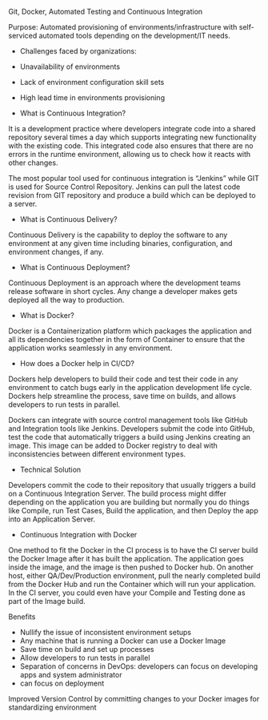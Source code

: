 Git, Docker, Automated Testing and Continuous Integration

Purpose: Automated provisioning of environments/infrastructure with self-serviced automated tools depending on the development/IT needs.

* Challenges faced by organizations:

* Unavailability of environments
* Lack of environment configuration skill sets
* High lead time in environments provisioning

* What is Continuous Integration?

It is a development practice where developers integrate code into a shared repository several times a day which supports integrating new functionality with the existing code. This integrated code also ensures that there are no errors in the runtime environment, allowing us to check how it reacts with other changes.

The most popular tool used for continuous integration is “Jenkins” while GIT is used for Source Control Repository. Jenkins can pull the latest code revision from GIT repository and produce a build which can be deployed to a server.

* What is Continuous Delivery?

Continuous Delivery is the capability to deploy the software to any environment at any given time including binaries, configuration, and environment changes, if any.

* What is Continuous Deployment?

Continuous Deployment is an approach where the development teams release software in short cycles. Any change a developer makes gets deployed all the way to production.

* What is Docker?

Docker is a Containerization platform which packages the application and all its dependencies together in the form of Container to ensure that the application works seamlessly in any environment.

* How does a Docker help in CI/CD?

Dockers help developers to build their code and test their code in any environment to catch bugs early in the application development life cycle. Dockers help streamline the process, save time on builds, and allows developers to run tests in parallel.

Dockers can integrate with source control management tools like GitHub and Integration tools like Jenkins. Developers submit the code into GitHub, test the code that automatically triggers a build using Jenkins creating an image. This image can be added to Docker registry to deal with inconsistencies between different environment types.

* Technical Solution

Developers commit the code to their repository that usually triggers a build on a Continuous Integration Server. The build process might differ depending on the application you are building but normally you do things like Compile, run Test Cases, Build the application, and then Deploy the app into an Application Server.

* Continuous Integration with Docker

One method to fit the Docker in the CI process is to have the CI server build the Docker Image after it has built the application. The application goes inside the image, and the image is then pushed to Docker hub. On another host, either QA/Dev/Production environment, pull the nearly completed build from the Docker Hub and run the Container which will run your application. In the CI server, you could even have your Compile and Testing done as part of the Image build.

Benefits
* Nullify the issue of inconsistent environment setups
* Any machine that is running a Docker can use a Docker Image
* Save time on build and set up processes
* Allow developers to run tests in parallel
* Separation of concerns in DevOps: developers can focus on developing apps and system administrator
* can focus on deployment

Improved Version Control by committing changes to your Docker images for standardizing environment
